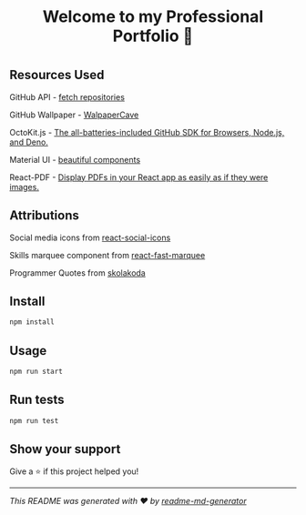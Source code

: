 <h1 align="center"> Welcome to my Professional Portfolio 👋 </h1>

#

## Resources Used

GitHub API - [fetch repositories](https://docs.github.com/en/rest/reference/repos)

GitHub Wallpaper - [WalpaperCave](https://wallpapercave.com/w/wp3082268)

OctoKit.js - [The all-batteries-included GitHub SDK for Browsers, Node.js, and Deno.](https://github.com/octokit/octokit.js/#usage)

Material UI - [beautiful components](https://mui.com/)

React-PDF - [Display PDFs in your React app as easily as if they were images.](https://www.npmjs.com/package/react-pdf)

## Attributions

Social media icons from [react-social-icons](https://www.npmjs.com/package/react-social-icons)

Skills marquee component from [react-fast-marquee](https://www.npmjs.com/package/react-fast-marquee)

Programmer Quotes from [skolakoda](https://github.com/skolakoda/programming-quotes-api)

## Install

```sh
npm install
```

## Usage

```sh
npm run start
```

## Run tests

```sh
npm run test
```

## Show your support

Give a ⭐️ if this project helped you!

***
_This README was generated with ❤️ by [readme-md-generator](https://github.com/kefranabg/readme-md-generator)_

<!-- 
      <Drawer
        sx={{
          width: drawerWidth,
          flexShrink: 0,
          '& .MuiDrawer-paper': {
            width: drawerWidth,
            boxSizing: 'border-box',
          },
        }}
        variant="permanent"
        anchor="left"
      >
        <List>
          {menuList.map(( item ) => (
            <ListItem
              button
              key={item.text}
            >
              <ListItemText primary={item.path} />
            </ListItem>
          ))}
        </List>
        < Divider />
        <List>
          {mediaList.map(( item ) => (
            <ListItem
              button
              key={item.text}
            >
              <SocialIcon 
                style={{ height: 40, width: 40 }} 
                url={item.url} 
                target="_blank" 
                rel="noreferrer noopener" 
              />
            </ListItem>
          ))}
        </List>
      </Drawer>
 -->
